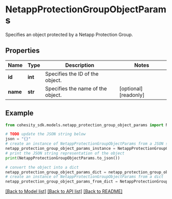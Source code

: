 # NetappProtectionGroupObjectParams

Specifies an object protected by a Netapp Protection Group.

## Properties

Name | Type | Description | Notes
------------ | ------------- | ------------- | -------------
**id** | **int** | Specifies the ID of the object. | 
**name** | **str** | Specifies the name of the object. | [optional] [readonly] 

## Example

```python
from cohesity_sdk.models.netapp_protection_group_object_params import NetappProtectionGroupObjectParams

# TODO update the JSON string below
json = "{}"
# create an instance of NetappProtectionGroupObjectParams from a JSON string
netapp_protection_group_object_params_instance = NetappProtectionGroupObjectParams.from_json(json)
# print the JSON string representation of the object
print(NetappProtectionGroupObjectParams.to_json())

# convert the object into a dict
netapp_protection_group_object_params_dict = netapp_protection_group_object_params_instance.to_dict()
# create an instance of NetappProtectionGroupObjectParams from a dict
netapp_protection_group_object_params_from_dict = NetappProtectionGroupObjectParams.from_dict(netapp_protection_group_object_params_dict)
```
[[Back to Model list]](../README.md#documentation-for-models) [[Back to API list]](../README.md#documentation-for-api-endpoints) [[Back to README]](../README.md)


